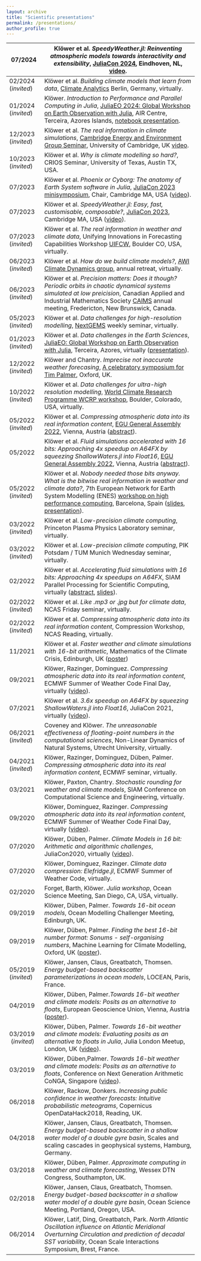 ```yaml
---
layout: archive
title: "Scientific presentations"
permalink: /presentations/
author_profile: true
---
```


| 07/2024 | Klöwer et al. _SpeedyWeather.jl: Reinventing atmospheric models towards interactivity and extensibility_, [JuliaCon 2024](https://juliacon.org/2024/), Eindhoven, NL, [video](https://www.youtube.com/live/IgFF9JNU9cM?feature=shared&t=21897). |
| --- | --- |
| 02/2024 (_invited_) | Klöwer et al. _Building climate models that learn from data_, [Climate Analytics](https://climateanalytics.org/) Berlin, Germany, virtually. |
| 01/2024 (_invited_) | Klöwer. _Introduction to Performance and Parallel Computing in Julia_, [JuliaEO 2024: Global Workshop on Earth Observation with Julia](https://aircentre.github.io/JuliaEO24/), AIR Centre, Terceira, Azores Islands, [notebook presentation](https://github.com/AIRCentre/JuliaEO24/blob/main/notebooks/performance_parallel.ipynb). |
| 12/2023 (_invited_) | Klöwer et al. _The real information in climate simulations_, [Cambridge Energy and Environment Group Seminar](https://www.cst.cam.ac.uk/research/eeg), University of Cambridge, UK [video](https://www.youtube.com/watch?v=C4SBI8pwetY). |
| 10/2023 (_invited_) | Klöwer et al. _Why is climate modelling so hard?_, CRIOS Seminar, University of Texas, Austin TX, USA. |
| 07/2023 | Klöwer et al. _Phoenix or Cyborg: The anatomy of Earth System software in Julia_, [JuliaCon 2023 minisymposium](https://pretalx.com/juliacon2023/talk/review/VVZXZKQ9SFYQERL7AZVEQ9L7JWFGLGJ3), Chair, Cambridge MA, USA ([video](https://www.youtube.com/watch?v=x9d6WtePul0&t=6475s)). |
| 07/2023 | Klöwer et al. _SpeedyWeather.jl: Easy, fast, customisable, composable?_, [JuliaCon 2023](https://juliacon.org/2023/), Cambridge MA, USA ([video](https://www.youtube.com/live/x9d6WtePul0?t=9336)). |
| 07/2023 (_invited_) | Klöwer et al. _The real information in weather and climate data_, Unifying Innovations in Forecasting Capabilities Workshop [UIFCW](https://epic.noaa.gov/eventsposts/uifcw-2023/), Boulder CO, USA, virtually. |
| 06/2023 (_invited_) | Klöwer et al. _How do we build climate models?_, [AWI Climate Dynamics group](https://www.awi.de/en/science/climate-sciences/climate-dynamics/team.html), annual retreat, virtually. |
| 06/2023 (_invited_) | Klöwer et al. _Precision matters: Does it though? Periodic orbits in chaotic dynamical systems simulated at low preicision_, Canadian Applied and Industrial Mathematics Society [CAIMS](https://caims.ca/) annual meeting, Fredericton, New Brunswick, Canada. |
| 05/2023 (_invited_) | Klöwer et al. _Data challenges for high-resolution modelling_, [NextGEMS](https://nextgems-h2020.eu/) weekly seminar, virtually. |
| 01/2023 (_invited_) | Klöwer et al. _Data challenges in the Earth Sciences_, [JuliaEO: Global Workshop on Earth Observation with Julia](https://aircentre.github.io/JuliaEO/), Terceira, Azores, virtually ([presentation](https://github.com/AIRCentre/JuliaEO/blob/b4bac39ecdabc93e7df7ab98a2de396fcd21dd3c/notebooks/plenary_sessions/Data_science_big_data_and%20_cloud_native_solutions/kloewer_compression.pdf)). |
| 12/2022 (_invited_) | Klöwer and Chantry. _Imprecise not inaccurate weather forecasing_, [A celebratory symposium for Tim Palmer](https://www.physics.ox.ac.uk/events/tim-palmer-symposium), Oxford, UK. |
| 10/2022 (_invited_) | Klöwer et al. _Data challenges for ultra-high resolution modelling_, [World Climate Research Programme WCRP workshop](https://www.mmm.ucar.edu/events/workshops/wcrp), Boulder, Colorado, USA, virtually.
| 05/2022 (_invited_) | Klöwer et al. _Compressing atmospheric data into its real information content_, [EGU General Assembly 2022](https://egu22.eu/), Vienna, Austria ([abstract](https://doi.org/10.5194/egusphere-egu22-3109)).
| 05/2022 | Klöwer et al. _Fluid simulations accelerated with 16 bits: Approaching 4x speedup on A64FX by squeezing ShallowWaters.jl into Float16_, [EGU General Assembly 2022](https://egu22.eu/), Vienna, Austria ([abstract](https://doi.org/10.5194/egusphere-egu22-3095)).
| 05/2022 (_invited_) | Klöwer et al. _Nobody needed those bits anyway. What is the bitwise real information in weather and climate data?_, 7th European Network for Earth System Modelling (ENES) [workshop on high performance computing](https://portal.enes.org/community/community-workshops/7th-enes-hpc-workshop-barcelona-2022), Barcelona, Spain ([slides](https://portal.enes.org/community/community-workshops/7th-enes-workshop-presentations/01_kloewer_bitinformation.pdf), [presentation](https://youtu.be/teEFnCz_bzI?t=126)). |
| 03/2022 (_invited_) | Klöwer et al. _Low-precision climate computing_, Princeton Plasma Physics Laboratory seminar, virtually. |
| 03/2022 (_invited_) | Klöwer et al. _Low-precision climate computing_, PIK Potsdam / TUM Munich Wednesday seminar, virtually. |
| 02/2022 | Klöwer et al. _Accelerating fluid simulations with 16 bits: Approaching 4x speedups on A64FX_, SIAM Parallel Processing for Scientific Computing, virtually ([abstract](https://meetings.siam.org/sess/dsp_talk.cfm?p=116889), [slides](https://nlagrouporg.files.wordpress.com/2022/02/m.kloewer-siam-pp22-slides.pdf)). |
| 02/2022 (_invited_) | Klöwer et al. _Like .mp3 or .jpg but for climate data_, NCAS Friday seminar, virtually. |
| 02/2022 (_invited_) | Klöwer et al. _Compressing atmospheric data into its real information content_, Compression Workshop, NCAS Reading, virtually. |
| 11/2021 | Klöwer et al. _Faster weather and climate simulations with 16-bit arithmetic_, Mathematics of the Climate Crisis, Edinburgh, UK ([poster](https://doi.org/10.13140/RG.2.2.24247.44964)) |
| 09/2021 | Klöwer, Razinger, Dominguez. _Compressing atmospheric data into its real information content_, ECMWF Summer of Weather Code Final Day, virtually ([video](https://www.youtube.com/watch?v=kcbOdwfskmY)). |
| 07/2021 | Klöwer et al. _3.6x speedup on A64FX by squeezing ShallowWaters.jl into Float16_, JuliaCon 2021, virtually ([video](https://www.youtube.com/watch?v=btHfZr2C0GA)). |
| 06/2021 (_invited_) | Coveney and Klöwer. _The unreasonable effectiveness of floating-point numbers in the computational sciences_, Non-Linear Dynamics of Natural Systems, Utrecht University, virtually. |
| 04/2021 (_invited_) | Klöwer, Razinger, Dominguez, Düben, Palmer. _Compressing atmospheric data into its real information content_, ECMWF seminar, virtually. |
| 03/2021 | Klöwer, Paxton, Chantry. _Stochastic rounding for weather and climate models_, SIAM Conference on Computational Science and Engineering, virtually. |
| 09/2020 | Klöwer, Dominguez, Razinger. _Compressing atmospheric data into its real information content_, ECMWF Summer of Weather Code Final Day, virtually ([video](https://www.youtube.com/watch?v=5A33r-fV_Vo)). |
| 07/2020 | Klöwer, Düben, Palmer. _Climate Models in 16 bit: Arithmetic and algorithmic challenges_, JuliaCon2020, virtually ([video](https://www.youtube.com/watch?v=GiSsoA1udUk)).|
| 07/2020 | Klöwer, Dominguez, Razinger. _Climate data compression: Elefridge.jl_, ECMWF Summer of Weather Code, virtually. |
| 02/2020 | Forget, Barth, Klöwer. _Julia workshop_, Ocean Science Meeting, San Diego, CA, USA, virtually. |
| 09/2019 | Klöwer, Düben, Palmer. _Towards 16-bit ocean models_, Ocean Modelling Challenger Meeting, Edinburgh, UK. |
| 09/2019 | Klöwer, Düben, Palmer. _Finding the best 16-bit number format: Sonums - self-organising numbers_, Machine Learning for Climate Modelling, Oxford, UK ([poster](https://milank.de/documents/kloewer_sonum.pdf)). |
| 05/2019 (_invited_) | Klöwer, Jansen, Claus, Greatbatch, Thomsen. _Energy budget-based backscatter parameterizations in ocean models_, LOCEAN, Paris, France. |
| 04/2019 | Klöwer, Düben, Palmer._Towards 16-bit weather and climate models: Posits as an alternative to floats_, European Geoscience Union, Vienna, Austria ([poster](https://doi.org/10.13140/RG.2.2.20921.01128)). |
| 03/2019 $~$(_invited_) | Klöwer, Düben, Palmer. _Towards 16-bit weather and climate models: Evaluating posits as an alternative to floats in Julia_, Julia London Meetup, London, UK ([video](https://www.youtube.com/watch?v=wp7AYMWlPLw)). |
| 03/2019 | Klöwer, Düben,Palmer. _Towards 16-bit weather and climate models: Posits as an alternative to floats_, Conference on Next Generation Arithmetic CoNGA, Singapore ([video](https://www.youtube.com/watch?v=XazIx0cMVyg)). |
| 06/2018 | Klöwer, Rackow, Donkers. _Increasing public confidence in weather forecasts: Intuitive probabilistic meteograms_, Copernicus OpenDataHack2018, Reading, UK. |
| 04/2018 | Klöwer, Jansen, Claus, Greatbatch, Thomsen. _Energy budget-based backscatter in a shallow water model of a double gyre basin_, Scales and scaling cascades in geophysical systems, Hamburg, Germany. |
| 03/2018 | Klöwer, Düben, Palmer. _Approximate computing in weather and climate forecasting_, Wessex DTN Congress, Southampton, UK. |
| 02/2018 | Klöwer, Jansen, Claus, Greatbatch, Thomsen. _Energy budget-based backscatter in a shallow water model of a double gyre basin_, Ocean Science Meeting, Portland, Oregon, USA. |
| 06/2014 | Klöwer, Latif, Ding, Greatbatch, Park. _North Atlantic Oscillation influence on Atlantic Meridional Overturning Circulation and prediction of decadal SST variability_, Ocean Scale Interactions Symposium, Brest, France.|
